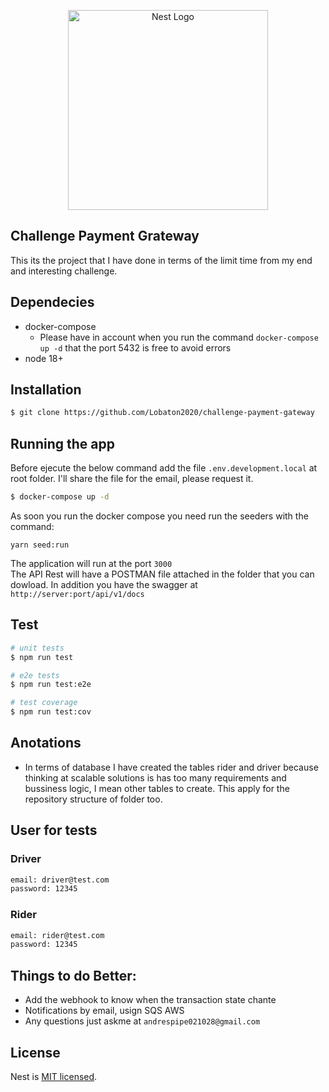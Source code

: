 <p align="center">
  <a href="http://nestjs.com/" target="blank"><img src="https://nestjs.com/img/logo_text.svg" width="320" alt="Nest Logo" /></a>
</p>

## Challenge Payment Grateway
This its the project that I have done in terms of the limit time from my end and interesting challenge.

## Dependecies
- docker-compose
  - Please have in account when you run the command `docker-compose up -d` that the port 5432 is free to avoid errors
- node 18+

## Installation

```bash
$ git clone https://github.com/Lobaton2020/challenge-payment-gateway
```

## Running the app
Before ejecute the below command add the file `.env.development.local` at root folder. I'll share the file for the email, please request it.
```bash
$ docker-compose up -d
```
As soon you run the docker compose you need run the seeders with the command:
```
yarn seed:run
```
The application will run at the port `3000`\
The API Rest will have a POSTMAN file attached in the folder that you can dowload. In addition you have the swagger at `http://server:port/api/v1/docs`
## Test

```bash
# unit tests
$ npm run test

# e2e tests
$ npm run test:e2e

# test coverage
$ npm run test:cov
```

## Anotations
- In terms of database I have created the tables rider and driver because thinking at scalable solutions is has too many requirements and bussiness logic, I mean other tables to create. This apply for the repository structure of folder too.

## User for tests
### Driver
```bash
email: driver@test.com
password: 12345
```
### Rider
```bash
email: rider@test.com
password: 12345
```
## Things to do Better:
- Add the webhook to know when the transaction state chante
- Notifications by email, usign SQS AWS
- Any questions just askme at `andrespipe021028@gmail.com`

## License

Nest is [MIT licensed](LICENSE).
